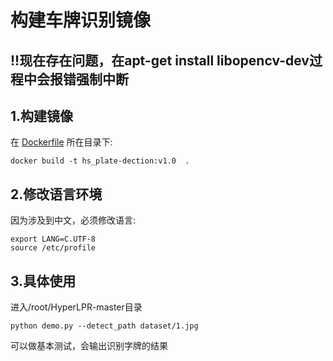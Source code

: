 ﻿# 构建车牌识别镜像

## !!现在存在问题，在apt-get install libopencv-dev过程中会报错强制中断

## 1.构建镜像
在 [Dockerfile](./Dockerfile) 所在目录下:  
```
docker build -t hs_plate-dection:v1.0  .
```

## 2.修改语言环境  
因为涉及到中文，必须修改语言:
```
export LANG=C.UTF-8
source /etc/profile
```

## 3.具体使用
进入/root/HyperLPR-master目录
```
python demo.py --detect_path dataset/1.jpg
```
可以做基本测试，会输出识别字牌的结果






